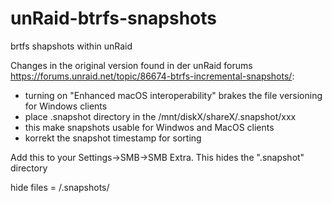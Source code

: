 # unRaid-btrfs-snapshots

brtfs shapshots within unRaid

Changes in the original version found in der unRaid forums https://forums.unraid.net/topic/86674-btrfs-incremental-snapshots/:

- turning on "Enhanced macOS interoperability" brakes the file versioning for Windows clients
- place .snapshot directory in the /mnt/diskX/shareX/.snapshot/xxx
- this make snapshots usable for Windwos and MacOS clients
- korrekt the snapshot timestamp for sorting

Add this to your Settings->SMB->SMB Extra. This hides the ".snapshot" directory

hide files = /.snapshots/
